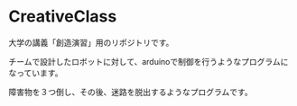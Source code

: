 # CreativeClass
大学の講義「創造演習」用のリポジトリです。

チームで設計したロボットに対して、arduinoで制御を行うようなプログラムになっています。

障害物を３つ倒し、その後、迷路を脱出するようなプログラムです。
